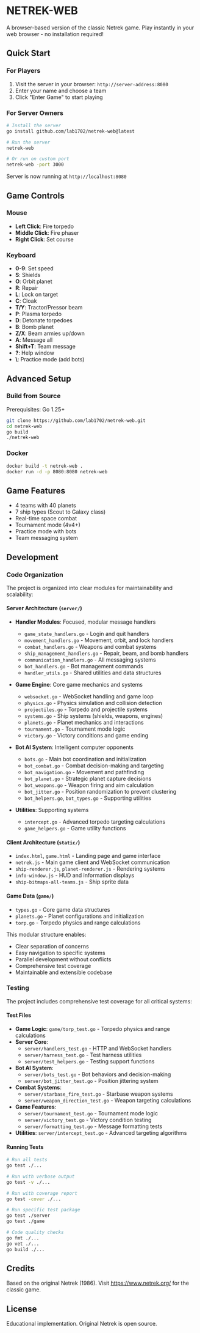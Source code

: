 # NETREK-WEB

A browser-based version of the classic Netrek game. Play instantly in your web browser - no installation required!

## Quick Start

### For Players

1. Visit the server in your browser: `http://server-address:8080`
2. Enter your name and choose a team
3. Click "Enter Game" to start playing

### For Server Owners

```bash
# Install the server
go install github.com/lab1702/netrek-web@latest
```

```bash
# Run the server
netrek-web
```

```bash
# Or run on custom port
netrek-web -port 3000
```

Server is now running at `http://localhost:8080`

## Game Controls

### Mouse
- **Left Click**: Fire torpedo
- **Middle Click**: Fire phaser  
- **Right Click**: Set course

### Keyboard
- **0-9**: Set speed
- **S**: Shields
- **O**: Orbit planet
- **R**: Repair
- **L**: Lock on target
- **C**: Cloak
- **T/Y**: Tractor/Pressor beam
- **P**: Plasma torpedo
- **D**: Detonate torpedoes
- **B**: Bomb planet
- **Z/X**: Beam armies up/down
- **A**: Message all
- **Shift+T**: Team message
- **?**: Help window
- **\\**: Practice mode (add bots)

## Advanced Setup

### Build from Source

Prerequisites: Go 1.25+

```bash
git clone https://github.com/lab1702/netrek-web.git
cd netrek-web
go build
./netrek-web
```

### Docker

```bash
docker build -t netrek-web .
docker run -d -p 8080:8080 netrek-web
```

## Game Features

- 4 teams with 40 planets
- 7 ship types (Scout to Galaxy class)
- Real-time space combat
- Tournament mode (4v4+)
- Practice mode with bots
- Team messaging system

## Development

### Code Organization

The project is organized into clear modules for maintainability and scalability:

#### Server Architecture (`server/`)
- **Handler Modules**: Focused, modular message handlers
  - `game_state_handlers.go` - Login and quit handlers  
  - `movement_handlers.go` - Movement, orbit, and lock handlers
  - `combat_handlers.go` - Weapons and combat systems
  - `ship_management_handlers.go` - Repair, beam, and bomb handlers
  - `communication_handlers.go` - All messaging systems
  - `bot_handlers.go` - Bot management commands
  - `handler_utils.go` - Shared utilities and data structures

- **Game Engine**: Core game mechanics and systems
  - `websocket.go` - WebSocket handling and game loop
  - `physics.go` - Physics simulation and collision detection
  - `projectiles.go` - Torpedo and projectile systems
  - `systems.go` - Ship systems (shields, weapons, engines)
  - `planets.go` - Planet mechanics and interactions
  - `tournament.go` - Tournament mode logic
  - `victory.go` - Victory conditions and game ending

- **Bot AI System**: Intelligent computer opponents
  - `bots.go` - Main bot coordination and initialization
  - `bot_combat.go` - Combat decision-making and targeting
  - `bot_navigation.go` - Movement and pathfinding
  - `bot_planet.go` - Strategic planet capture decisions
  - `bot_weapons.go` - Weapon firing and aim calculation
  - `bot_jitter.go` - Position randomization to prevent clustering
  - `bot_helpers.go`, `bot_types.go` - Supporting utilities

- **Utilities**: Supporting systems
  - `intercept.go` - Advanced torpedo targeting calculations
  - `game_helpers.go` - Game utility functions

#### Client Architecture (`static/`)
- `index.html`, `game.html` - Landing page and game interface
- `netrek.js` - Main game client and WebSocket communication
- `ship-renderer.js`, `planet-renderer.js` - Rendering systems
- `info-window.js` - HUD and information displays
- `ship-bitmaps-all-teams.js` - Ship sprite data

#### Game Data (`game/`)
- `types.go` - Core game data structures
- `planets.go` - Planet configurations and initialization
- `torp.go` - Torpedo physics and range calculations

This modular structure enables:
- Clear separation of concerns
- Easy navigation to specific systems
- Parallel development without conflicts
- Comprehensive test coverage
- Maintainable and extensible codebase

### Testing

The project includes comprehensive test coverage for all critical systems:

#### Test Files
- **Game Logic**: `game/torp_test.go` - Torpedo physics and range calculations
- **Server Core**: 
  - `server/handlers_test.go` - HTTP and WebSocket handlers
  - `server/harness_test.go` - Test harness utilities
  - `server/test_helpers.go` - Testing support functions
- **Bot AI System**: 
  - `server/bots_test.go` - Bot behaviors and decision-making
  - `server/bot_jitter_test.go` - Position jittering system
- **Combat Systems**:
  - `server/starbase_fire_test.go` - Starbase weapon systems
  - `server/weapon_direction_test.go` - Weapon targeting calculations
- **Game Features**:
  - `server/tournament_test.go` - Tournament mode logic
  - `server/victory_test.go` - Victory condition testing
  - `server/formatting_test.go` - Message formatting tests
- **Utilities**: `server/intercept_test.go` - Advanced targeting algorithms

#### Running Tests
```bash
# Run all tests
go test ./...

# Run with verbose output
go test -v ./...

# Run with coverage report
go test -cover ./...

# Run specific test package
go test ./server
go test ./game

# Code quality checks
go fmt ./...
go vet ./...
go build ./...
```

## Credits

Based on the original Netrek (1986). Visit https://www.netrek.org/ for the classic game.

## License

Educational implementation. Original Netrek is open source.
